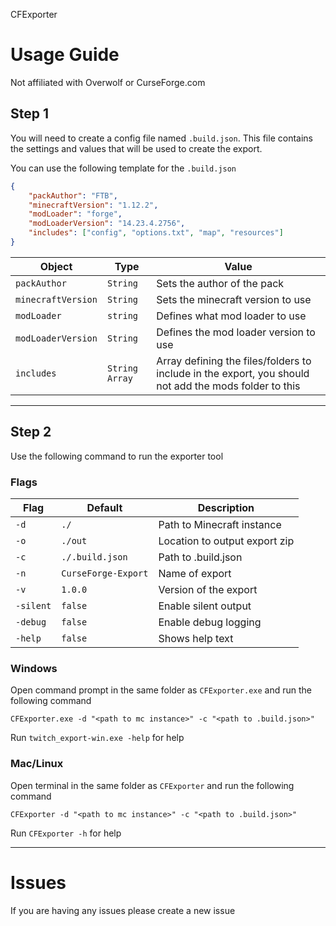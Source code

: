 CFExporter

# Usage Guide
Not affiliated with Overwolf or CurseForge.com
## Step 1
You will need to create a config file named `.build.json`.
This file contains the settings and values that will be used to create the export.

You can use the following template for the `.build.json`

```json
{
    "packAuthor": "FTB",
    "minecraftVersion": "1.12.2",
    "modLoader": "forge",
    "modLoaderVersion": "14.23.4.2756",
    "includes": ["config", "options.txt", "map", "resources"]
}
```

| Object             | Type           | Value                                                                                                 |
|--------------------|----------------|-------------------------------------------------------------------------------------------------------|
| `packAuthor`       | `String`       | Sets the author of the pack                                                                           |
| `minecraftVersion` | `String`       | Sets the minecraft version to use                                                                     |
| `modLoader`        | `string`       | Defines what mod loader to use                                                                        |
| `modLoaderVersion` | `String`       | Defines the mod loader version to use                                                                 |
| `includes`         | `String Array` | Array defining the files/folders to include in the export, you should not add the mods folder to this |

---
## Step 2
Use the following command to run the exporter tool

### Flags

| Flag      | Default             | Description                   |
|-----------|---------------------|-------------------------------|
| `-d`      | `./`                | Path to Minecraft instance    |
| `-o`      | `./out`             | Location to output export zip |
| `-c`      | `./.build.json`     | Path to .build.json           |
| `-n`      | `CurseForge-Export` | Name of export                |
| `-v`      | `1.0.0`             | Version of the export         |
  | `-silent` | `false`             | Enable silent output          |
| `-debug`  | `false`             | Enable debug logging          |
| `-help`   | `false`             | Shows help text               |

### Windows
Open command prompt in the same folder as `CFExporter.exe` and run the following command

`CFExporter.exe -d "<path to mc instance>" -c "<path to .build.json>"`

Run `twitch_export-win.exe -help` for help

### Mac/Linux
Open terminal in the same folder as `CFExporter` and run the following command

`CFExporter -d "<path to mc instance>" -c "<path to .build.json>"`

Run `CFExporter -h` for help

---
# Issues

If you are having any issues please create a new issue
